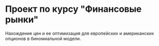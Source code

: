 # Проект по курсу "Финансовые рынки" 

Нахождение цен и ее оптимизация для европейских и американских опционов в биномиальной модели.
